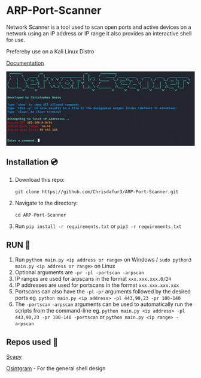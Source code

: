 # ARP-Port-Scanner
Network Scanner is a tool used to scan open ports and active devices on a network using an IP address or IP range it also provides an interactive shell for use.

Prefereby use on a Kali Linux Distro

[Documentation](https://www.kali.org/docs/)

<p align="center">
<img align="center" src="scanner.png" width="900">
</p>

## Installation 💿

1. Download this repo:

    `git clone https://github.com/Chrisdafur3/ARP-Port-Scanner.git`
    
2. Navigate to the directory:

    `cd ARP-Port-Scanner`
    
    
3. Run `pip install -r requirements.txt` or `pip3 -r requirements.txt`

## RUN 🚀

1. Run `python main.py <ip address or range>` on Windows / `sudo python3 main.py <ip address or range>` on Linux
2. Optional arguments are `-pr -pl -portscan -arpscan`
3. IP ranges are used for arpscans in the format `xxx.xxx.xxx.0/24`
4. IP addresses are used for portscans in the format `xxx.xxx.xxx.xxx`
5. Portscans can also have the `-pl` `-pr` arguments followed by the desired ports eg. `python main.py <ip address> -pl 443,90,23 -pr 100-140`
6. The `-portscan` `-arpscan` arguments can be used to automatically run the scripts from the command-line eg. 
   `python main.py <ip address> -pl 443,90,23 -pr 100-140 -portscan` or `python main.py <ip range> -arpscan`
   
## Repos used 📝
[Scapy](https://github.com/secdev/scapy)

[Osintgram](https://github.com/Datalux/Osintgram) - For the general shell design
